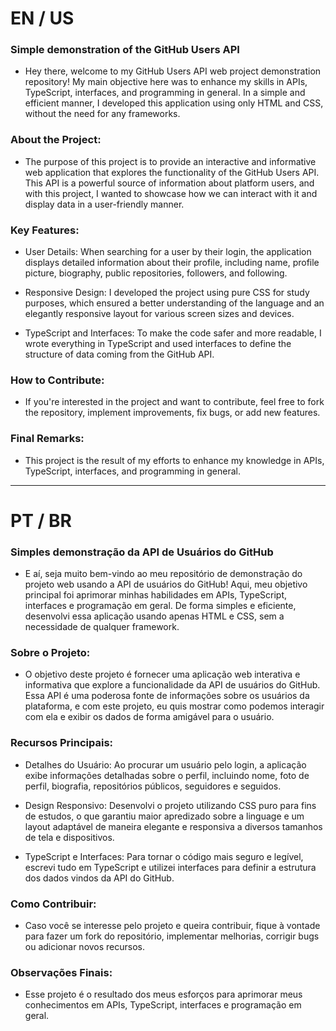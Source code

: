 # EN / US

### Simple demonstration of the GitHub Users API

- Hey there, welcome to my GitHub Users API web project demonstration repository! My main objective here was to enhance my skills in APIs, TypeScript, interfaces, and programming in general. In a simple and efficient manner, I developed this application using only HTML and CSS, without the need for any frameworks.

### About the Project:
- The purpose of this project is to provide an interactive and informative web application that explores the functionality of the GitHub Users API. This API is a powerful source of information about platform users, and with this project, I wanted to showcase how we can interact with it and display data in a user-friendly manner.

### Key Features:
- User Details: When searching for a user by their login, the application displays detailed information about their profile, including name, profile picture, biography, public repositories, followers, and following.

- Responsive Design: I developed the project using pure CSS for study purposes, which ensured a better understanding of the language and an elegantly responsive layout for various screen sizes and devices.

- TypeScript and Interfaces: To make the code safer and more readable, I wrote everything in TypeScript and used interfaces to define the structure of data coming from the GitHub API.

### How to Contribute:
- If you're interested in the project and want to contribute, feel free to fork the repository, implement improvements, fix bugs, or add new features.
### Final Remarks:
- This project is the result of my efforts to enhance my knowledge in APIs, TypeScript, interfaces, and programming in general.


-----------------------------------------------------------------------------------


# PT / BR
### Simples demonstração da API de Usuários do GitHub

- E aí, seja muito bem-vindo ao meu repositório de demonstração do projeto web usando a API de usuários do GitHub! Aqui, meu objetivo principal foi aprimorar minhas habilidades em APIs, TypeScript, interfaces e programação em geral. De forma simples e eficiente, desenvolvi essa aplicação usando apenas HTML e CSS, sem a necessidade de qualquer framework.

### Sobre o Projeto:

- O objetivo deste projeto é fornecer uma aplicação web interativa e informativa que explore a funcionalidade da API de usuários do GitHub. Essa API é uma poderosa fonte de informações sobre os usuários da plataforma, e com este projeto, eu quis mostrar como podemos interagir com ela e exibir os dados de forma amigável para o usuário.

### Recursos Principais:

- Detalhes do Usuário: Ao procurar um usuário pelo login, a aplicação exibe informações detalhadas sobre o perfil, incluindo nome, foto de perfil, biografia, repositórios públicos, seguidores e seguidos.

- Design Responsivo: Desenvolvi o projeto utilizando CSS puro para fins de estudos, o que garantiu maior apredizado sobre a linguage e um layout adaptável de maneira elegante e responsiva a diversos tamanhos de tela e dispositivos.

- TypeScript e Interfaces: Para tornar o código mais seguro e legível, escrevi tudo em TypeScript e utilizei interfaces para definir a estrutura dos dados vindos da API do GitHub.

### Como Contribuir:

- Caso você se interesse pelo projeto e queira contribuir, fique à vontade para fazer um fork do repositório, implementar melhorias, corrigir bugs ou adicionar novos recursos.

### Observações Finais:

- Esse projeto é o resultado dos meus esforços para aprimorar meus conhecimentos em APIs, TypeScript, interfaces e programação em geral.
